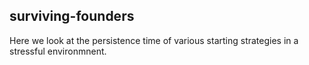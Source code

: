 ## surviving-founders

Here we look at the persistence time of various starting strategies in a stressful environmnent.

